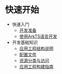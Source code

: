 # 快速开始

- 快速入门
  - [开发准备](./start-overview.md)
  - [使用ArkTS语言开发](./start-with-ets-fa.md)
- 开发基础知识
  - [应用工程结构说明](./package-structure-guide.md)
  - [配置文件](./manifest-structure.md)
  - [资源分类与访问](./resource-categories-and-access.md)
  - [应用工程构建指南](./start-with-ace-tools.md)